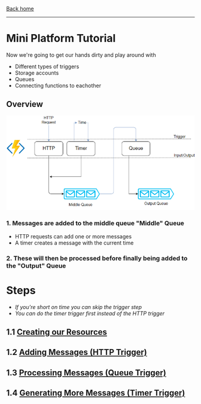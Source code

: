 [Back home](/README.md)

---

# Mini Platform Tutorial
Now we're going to get our hands dirty and play around with 
* Different types of triggers
* Storage accounts
* Queues
* Connecting functions to eachother

## Overview
![Platform diagram](/Images/tutorials-1-mini-platform.png)

### 1. Messages are added to the middle queue **"Middle" Queue**
* HTTP requests can add one or more messages
* A timer creates a message with the current time
### 2. These will then be processed before finally being added to the **"Output" Queue**

# Steps
* _If you're short on time you can skip the trigger step_
* _You can do the timer trigger first instead of the HTTP trigger_

## 1.1 [Creating our Resources](/Tutorials/1-Mini-Platform/1.1/README.md)
## 1.2 [Adding Messages (HTTP Trigger)](/Tutorials/1-Mini-Platform/1.2/README.md)
## 1.3 [Processing Messages (Queue Trigger)](/Tutorials/1-Mini-Platform/1.3/README.md)
## 1.4 [Generating More Messages (Timer Trigger)](/Tutorials/1-Mini-Platform/1.4/README.md)